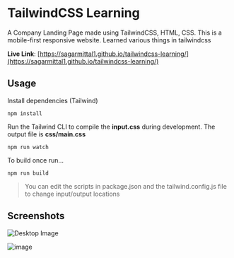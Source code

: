 # TailwindCSS Learning
A Company Landing Page made using TailwindCSS, HTML, CSS. This is a mobile-first responsive website. Learned various things in tailwindcss

**Live Link**: [https://sagarmittal1.github.io/tailwindcss-learning/](https://sagarmittal1.github.io/tailwindcss-learning/)

## Usage

Install dependencies (Tailwind)
```
npm install
```

Run the Tailwind CLI to compile the **input.css** during development. The output file is **css/main.css**
```
npm run watch
```

To build once run...
```
npm run build
```

> You can edit the scripts in package.json and the tailwind.config.js file to change input/output locations

## Screenshots

![Desktop Image](https://user-images.githubusercontent.com/54253848/231840227-318a2c64-f45a-4976-bb20-950c5cf4a556.png)

![image](https://user-images.githubusercontent.com/54253848/231841040-a667add4-47fc-4036-828c-690a2fd070e1.png)
